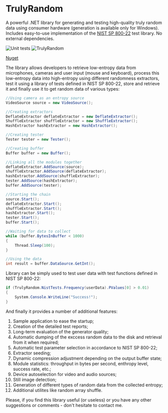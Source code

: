 # TrulyRandom
A powerful .NET library for generating and testing high-quality truly random data using consumer hardware (generation is available only for Windows). Includes easy-to-use implementation of the [NIST SP 800-22](https://nvlpubs.nist.gov/nistpubs/legacy/sp/nistspecialpublication800-22r1a.pdf) test library. No external dependencies.

![Unit tests](https://github.com/RomashkinAndrew/TrulyRandom/actions/workflows/UnitTests.yml/badge.svg?branch=main)
![TrulyRandom](https://buildstats.info/nuget/TrulyRandom)

[Nuget](https://www.nuget.org/packages/TrulyRandom/)

The library allows developers to retrieve low-entropy data from microphones, cameras and user input (mouse and keyboard), process this low-entropy data into high-entropy using different randomness extractors, test it using a library of tests defined in NIST SP 800-22, store and retrieve it and finally use it to get random data of various types:

```csharp
//Using camera as an entropy source
VideoSource source = new VideoSource();

//Creating extractors
DeflateExtractor deflateExtractor = new DeflateExtractor();
ShuffleExtractor shuffleExtractor = new ShuffleExtractor();
HashExtractor hashExtractor = new HashExtractor();

//Creating tester
Tester tester = new Tester();

//Creating buffer
Buffer buffer = new Buffer();

//Linking all the modules together
deflateExtractor.AddSource(source);
shuffleExtractor.AddSource(deflateExtractor);
hashExtractor.AddSource(shuffleExtractor);
tester.AddSource(hashExtractor);
buffer.AddSource(tester);

//Starting the chain
source.Start();
deflateExtractor.Start();
shuffleExtractor.Start();
hashExtractor.Start();
tester.Start();
buffer.Start();

//Waiting for data to collect
while (buffer.BytesInBuffer < 1000)
{
    Thread.Sleep(100);
}

//Using the data
int result = buffer.DataSource.GetInt();
```

Library can be simply used to test user data with test functions defined in NIST SP 800-22:

```csharp
if (TrulyRandom.NistTests.Frequency(userData).PValues[0] > 0.01)
{
    System.Console.WriteLine("Success!");
}
```

And finally it provides a number of additional features:
1. Sample application to ease the startup;
2. Creation of the detailed test reports;
3. Long-term evaluation of the generator quality;
4. Automatic dumping of the exccess random data to the disk and retrieval from it when required;
5. Automatic test parameter selection in accordance to NIST SP 800-22;
6. Extractor seeding;
7. Dynamic compression adjustment depending on the output buffer state;
8. Module statistics: throughput in bytes per second, enthropy level, success rate, etc.;
9. Device autoselection for video and audio sources;
10. Still image detection;
11. Generation of different types of random data from the collected entropy;
12. Additional utilites like random array shuffle.

Please, if you find this library useful (or useless) or you have any other suggestions or comments - don't hesitate to contact me.
